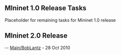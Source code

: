<!-- %META:TOPICINFO{author="BobLantz" date="1288242663" format="1.1" version="1.1"}% -->
<!-- %META:TOPICPARENT{name="Mininet"}% -->

MIninet 1.0 Release Tasks
--------------------------

Placeholder for remaining tasks for Mininet 1.0 release


MIninet 2.0 Release
--------------------


-- [Main/BobLantz](../Main/BobLantz) - 28 Oct 2010
